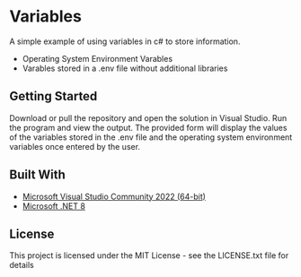 # Variables

A simple example of using variables in c# to store information.  

* Operating System Environment Varables
* Varables stored in a .env file without additional libraries 

## Getting Started

Download or pull the repository and open the solution in Visual Studio. Run the program and view the output.
The provided form will display the values of the variables stored in the .env file and the operating system environment variables once entered by the user. 

## Built With

* [Microsoft Visual Studio Community 2022 (64-bit)](https://visualstudio.microsoft.com/) 
* [Microsoft .NET 8](https://dotnet.microsoft.com/download/dotnet/8.0) 

## License

This project is licensed under the MIT License - see the LICENSE.txt file for details

